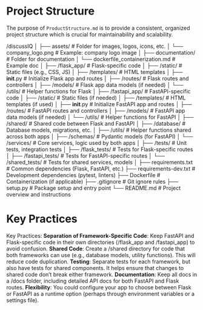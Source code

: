 # Project Structure
The purpose of `ProductStructure.md` is to provide a consistent, organized project structure which is crucial for maintainability and scalability.

/discussIQ
│
├── assets/               # Folder for images, logos, icons, etc.
│   └── company_logo.png  # Example: company logo image
│
├── documentation/        # Folder for documentation
│   └── dockerfile_containerization.md  # Example doc
│
├── /flask_app/             # Flask-specific code
│   ├── /static/            # Static files (e.g., CSS, JS)
│   ├── /templates/         # HTML templates
│   ├── __init__.py         # Initialize Flask app and routes
│   ├── /routes/            # Flask routes and controllers
│   ├── /models/            # Flask app data models (if needed)
│   └── /utils/             # Helper functions for Flask
│
├── /fastapi_app/           # FastAPI-specific code
│   ├── /static/            # Static files (if needed)
│   ├── /templates/         # HTML templates (if used)
│   ├── __init__.py         # Initialize FastAPI app and routes
│   ├── /routes/            # FastAPI routes and controllers
│   ├── /models/            # FastAPI app data models (if needed)
│   └── /utils/             # Helper functions for FastAPI
│
├── /shared/                # Shared code between Flask and FastAPI
│   ├── /database/          # Database models, migrations, etc.
│   ├── /utils/             # Helper functions shared across both apps
│   ├── /schemas/           # Pydantic models (for FastAPI)
│   └── /services/          # Core services, logic used by both apps
│
├── /tests/                 # Unit tests, integration tests
│   ├── /flask_tests/       # Tests for Flask-specific routes
│   ├── /fastapi_tests/     # Tests for FastAPI-specific routes
│   └── /shared_tests/      # Tests for shared services, models
│
├── requirements.txt        # Common dependencies (Flask, FastAPI, etc.)
├── requirements-dev.txt    # Development dependencies (pytest, linters)
├── Dockerfile              # Containerization (if applicable)
├── .gitignore              # Git ignore rules
├── setup.py                # Package setup and entry point
└── README.md               # Project overview and instructions

# Key Practices
Key Practices:
**Separation of Framework-Specific Code**: Keep FastAPI and Flask-specific code in their own directories (/flask_app and /fastapi_app) to avoid confusion.
**Shared Code**: Create a /shared directory for code that both frameworks can use (e.g., database models, utility functions). This will reduce code duplication.
**Testing**: Separate tests for each framework, but also have tests for shared components. It helps ensure that changes to shared code don’t break either framework.
**Documentation**: Keep all docs in a /docs folder, including detailed API docs for both FastAPI and Flask routes.
**Flexibility**: You could configure your app to choose between Flask or FastAPI as a runtime option (perhaps through environment variables or a settings file).
